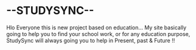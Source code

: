 # --STUDYSYNC--
Hlo Everyone this is new project based on education... My site basically going to help you to find your school work, or for any education purpose, StudySync will always going you to help in Present, past &amp; Future !!
